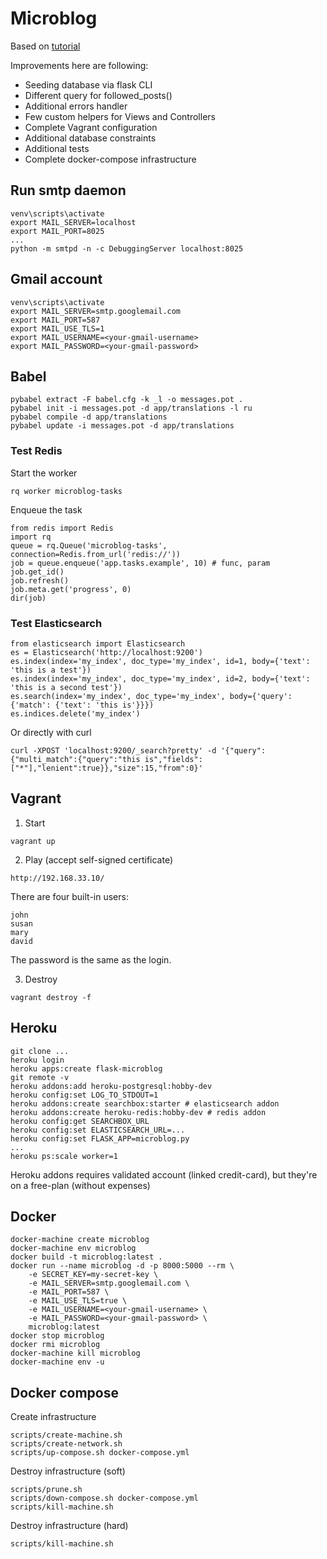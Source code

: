 # Microblog

Based on [tutorial](https://learn.miguelgrinberg.com)

Improvements here are following:
- Seeding database via flask CLI
- Different query for followed_posts()
- Additional errors handler
- Few custom helpers for Views and Controllers
- Complete Vagrant configuration
- Additional database constraints
- Additional tests
- Complete docker-compose infrastructure

## Run smtp daemon
```
venv\scripts\activate
export MAIL_SERVER=localhost
export MAIL_PORT=8025
...
python -m smtpd -n -c DebuggingServer localhost:8025
```
## Gmail account
```
venv\scripts\activate
export MAIL_SERVER=smtp.googlemail.com
export MAIL_PORT=587
export MAIL_USE_TLS=1
export MAIL_USERNAME=<your-gmail-username>
export MAIL_PASSWORD=<your-gmail-password>
```
## Babel
```
pybabel extract -F babel.cfg -k _l -o messages.pot .
pybabel init -i messages.pot -d app/translations -l ru
pybabel compile -d app/translations
pybabel update -i messages.pot -d app/translations
```
### Test Redis
Start the worker
```
rq worker microblog-tasks
```
Enqueue the task
```
from redis import Redis
import rq
queue = rq.Queue('microblog-tasks', connection=Redis.from_url('redis://'))
job = queue.enqueue('app.tasks.example', 10) # func, param
job.get_id()
job.refresh()
job.meta.get('progress', 0)
dir(job)
```
### Test Elasticsearch
```
from elasticsearch import Elasticsearch
es = Elasticsearch('http://localhost:9200')
es.index(index='my_index', doc_type='my_index', id=1, body={'text': 'this is a test'})
es.index(index='my_index', doc_type='my_index', id=2, body={'text': 'this is a second test'})
es.search(index='my_index', doc_type='my_index', body={'query': {'match': {'text': 'this is'}}})
es.indices.delete('my_index')
```
Or directly with curl
```
curl -XPOST 'localhost:9200/_search?pretty' -d '{"query":{"multi_match":{"query":"this is","fields":["*"],"lenient":true}},"size":15,"from":0}'
```
## Vagrant
1. Start
```
vagrant up
```
2. Play (accept self-signed certificate)
```
http://192.168.33.10/
```
There are four built-in users:
```
john
susan
mary
david
```
The password is the same as the login.

3. Destroy
```
vagrant destroy -f
```
## Heroku
```
git clone ...
heroku login
heroku apps:create flask-microblog
git remote -v
heroku addons:add heroku-postgresql:hobby-dev
heroku config:set LOG_TO_STDOUT=1
heroku addons:create searchbox:starter # elasticsearch addon
heroku addons:create heroku-redis:hobby-dev # redis addon
heroku config:get SEARCHBOX_URL
heroku config:set ELASTICSEARCH_URL=...
heroku config:set FLASK_APP=microblog.py
...
heroku ps:scale worker=1
```
Heroku addons requires validated account (linked credit-card), but they're on a free-plan (without expenses)
## Docker
```
docker-machine create microblog
docker-machine env microblog
docker build -t microblog:latest .
docker run --name microblog -d -p 8000:5000 --rm \
    -e SECRET_KEY=my-secret-key \
    -e MAIL_SERVER=smtp.googlemail.com \
    -e MAIL_PORT=587 \
    -e MAIL_USE_TLS=true \
    -e MAIL_USERNAME=<your-gmail-username> \
    -e MAIL_PASSWORD=<your-gmail-password> \
    microblog:latest
docker stop microblog
docker rmi microblog
docker-machine kill microblog
docker-machine env -u
```
## Docker compose
Create infrastructure
```
scripts/create-machine.sh
scripts/create-network.sh
scripts/up-compose.sh docker-compose.yml
```
Destroy infrastructure (soft)
```
scripts/prune.sh
scripts/down-compose.sh docker-compose.yml
scripts/kill-machine.sh
```
Destroy infrastructure (hard)
```
scripts/kill-machine.sh
```